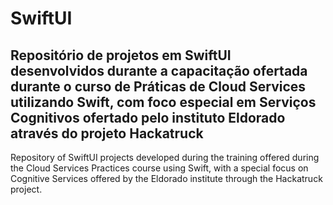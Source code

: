 # SwiftUI

Repositório de projetos em SwiftUI desenvolvidos durante a capacitação ofertada durante o curso de Práticas de Cloud Services utilizando Swift, com foco especial em Serviços Cognitivos ofertado pelo instituto Eldorado através do projeto Hackatruck
---
 Repository of SwiftUI projects developed during the training offered during the Cloud Services Practices course using Swift, with a special focus on Cognitive Services offered by the Eldorado institute through the Hackatruck project.
